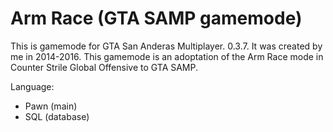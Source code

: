 # Arm Race (GTA SAMP gamemode)
This is gamemode for GTA San Anderas Multiplayer. 0.3.7. It was created by me in 2014-2016. This gamemode is an adoptation of the Arm Race mode in Counter Strile Global Offensive to GTA SAMP.

Language:
- Pawn (main)
- SQL (database)
